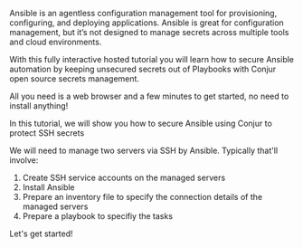 Ansible is an agentless configuration management tool for provisioning, configuring, and deploying applications. Ansible is great for configuration management, but it’s not designed to manage secrets across multiple tools and cloud environments.

With this fully interactive hosted tutorial you will learn how to secure Ansible automation by keeping unsecured secrets out of Playbooks with Conjur open source secrets management.

All you need is a web browser and a few minutes to get started, no need to install anything!

In this tutorial, we will show you how to secure Ansible using Conjur to protect SSH secrets

We will need to manage two servers via SSH by Ansible.
Typically that'll involve:
1. Create SSH service accounts on the managed servers
2. Install Ansible
3. Prepare an inventory file to specify the connection details of the managed servers
4. Prepare a playbook to specifiy the tasks

Let's get started!
